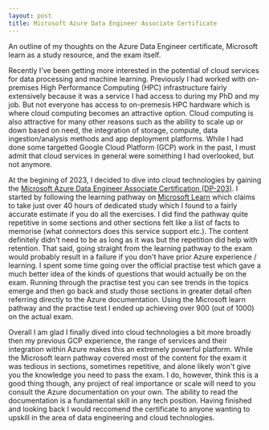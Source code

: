 ```yaml
---
layout: post
title: Microsoft Azure Data Engineer Associate Certificate
---
```


An outline of my thoughts on the Azure Data Engineer certificate, Microsoft learn as a study resource, and the exam itself. 

Recently I've been getting more interested in the potential of cloud services for data processing and machine learning.
Previously I had worked with on-premises High Performance Computing (HPC) infrastructure fairly extensively because it was a service I had access to during my PhD and my job.
But not everyone has access to on-premesis HPC hardware which is where cloud computing becomes an attractive option.
Cloud computing is also attractive for many other reasons such as the ability to scale up or down based on need, the integration of storage, compute, data ingestion/analysis methods and app deployment platforms. 
While I had done some targetted Google Cloud Platform (GCP) work in the past, I must admit that cloud services in general were something I had overlooked, but not anymore.

At the begining of 2023, I decided to dive into cloud technologies by gaining the [Microsoft Azure Data Engineer Associate Certification (DP-203)](https://learn.microsoft.com/en-us/certifications/exams/dp-203).
I started by following the learning pathway on [Microsoft Learn](https://learn.microsoft.com/en-us/certifications/azure-data-engineer/) which claims to take just over 40 hours of dedicated study which I found to a fairly accurate estimate if you do all the exercises. 
I did find the pathway quite repetitive in some sections and other sections felt like a list of facts to memorise (what connectors does this service support etc.). 
The content definitely didn't need to be as long as it was but the repetition did help with retention. 
That said, going straight from the learning pathway to the exam would probably result in a failure if you don't have prior Azure experience / learning. 
I spent some time going over the official practise test which gave a much better idea of the kinds of questions that would actually be on the exam.
Running through the practise test you can see trends in the topics emerge and then go back and study those sections in greater detail often referring directly to the Azure documentation. 
Using the Microsoft learn pathway and the practise test I ended up achieving over 900 (out of 1000) on the actual exam.


Overall I am glad I finally dived into cloud technologies a bit more broadly then my previous GCP experience, the range of services and their integration within Azure makes this an extremely powerful platform. 
While the Microsoft learn pathway covered most of the content for the exam it was tedious in sections, sometimes repetitive, and alone likely won't give you the knowledge you need to pass the exam.
I do, however, think this is a good thing though, any project of real importance or scale will need to you consult the Azure documentation on your own. 
The ability to read the documentation is a fundamental skill in any tech position. 
Having finished and looking back I would reccomend the certificate to anyone wanting to upskill in the area of data engineering and cloud technologies. 

